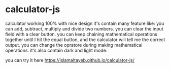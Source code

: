 # calculator-js

calculator working 100% with nice design 
it's contain many feature like:
 you can add, subtract, multiply and divide two numbers.
 you can clear the input field with a clear button.
 you can keep chaining mathematical operations together until I hit the equal button, and the calculator will tell me the correct output.
 you can change the opratore during making mathematical operations.
 it's also contain dark and light mode.
 
 you can try it here https://islamaltayeb.github.io/calculator-js/
